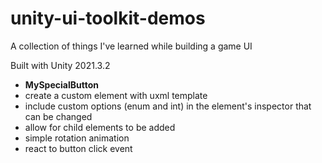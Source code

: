 # unity-ui-toolkit-demos
A collection of things I've learned while building a game UI

Built with Unity 2021.3.2

- **MySpecialButton**
 - create a custom element with uxml template
 - include custom options (enum and int) in the element's inspector that can be changed
 - allow for child elements to be added
 - simple rotation animation
 - react to button click event
